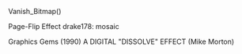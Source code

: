 


Vanish_Bitmap()

Page-Flip Effect
drake178: mosaic


Graphics Gems (1990)
A DIGITAL "DISSOLVE" EFFECT (Mike Morton)



